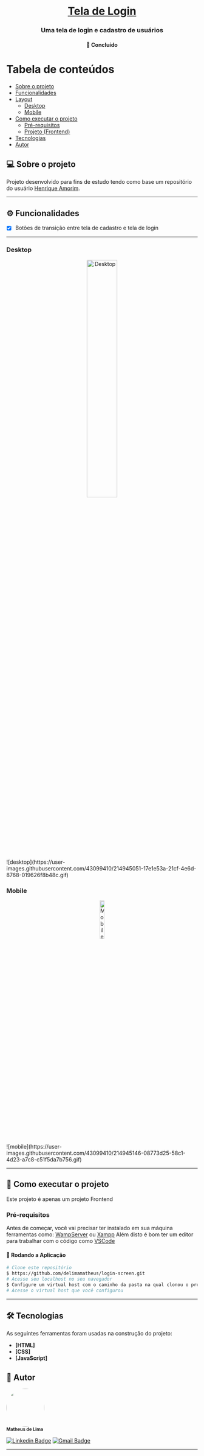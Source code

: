 <h1 align="center">
      <a href="#" alt="Tela de Login">Tela de Login</a>
</h1>

<h3 align="center">
     Uma tela de login e cadastro de usuários
</h3>

<h4 align="center">
	🚧   Concluído 
</h4>

Tabela de conteúdos
=================
<!--ts-->
   * [Sobre o projeto](#-sobre-o-projeto)
   * [Funcionalidades](#funcionalidades)
   * [Layout](#-layout)
     * [Desktop](#desktop)
     * [Mobile](#mobile)
   * [Como executar o projeto](#-como-executar-o-projeto)
     * [Pré-requisitos](#pré-requisitos)
     * [Projeto (Frontend)](#projeto)
   * [Tecnologias](#-tecnologias)
   * [Autor](#-autor)
<!--te-->


## 💻 Sobre o projeto

Projeto desenvolvido para fins de estudo tendo como base um repositório do usuário [Henrique Amorim](https://github.com/HenriqueAmorim20/).

---

## ⚙️ Funcionalidades

- [x] Botões de transição entre tela de cadastro e tela de login
---

### Desktop

<p align="center">
  <img alt="Desktop" src="https://user-images.githubusercontent.com/43099410/214941937-ce1794fc-de6a-47dd-a0fd-07e21b42ba4c.png" width="40%">    
</p>
![desktop](https://user-images.githubusercontent.com/43099410/214945051-17e1e53a-21cf-4e6d-8768-019626f8b48c.gif)


### Mobile

<p align="center">
  <img width="16%" alt="Mobile" src="https://user-images.githubusercontent.com/43099410/214942005-6066481a-7883-4732-8577-d4778dc0951e.png">
</p>
![mobile](https://user-images.githubusercontent.com/43099410/214945146-08773d25-58c1-4d23-a7c8-c51f5da7b756.gif)


---

## 🚀 Como executar o projeto

Este projeto é apenas um projeto Frontend

### Pré-requisitos

Antes de começar, você vai precisar ter instalado em sua máquina ferramentas como:
[WampServer](https://www.wampserver.com/en/) ou [Xampp](https://www.apachefriends.org/pt_br/index.html) 
Além disto é bom ter um editor para trabalhar com o código como [VSCode](https://code.visualstudio.com/)

#### 🧭 Rodando a Aplicação

```bash
# Clone este repositório
$ https://github.com/delimamatheus/login-screen.git
# Acesse seu localhost no seu navegador
$ Configure um virtual host com o caminho da pasta na qual clonou o projeto
# Acesse o virtual host que você configurou
```

---

## 🛠 Tecnologias

As seguintes ferramentas foram usadas na construção do projeto:

-   **[HTML]**
-   **[CSS]**
-   **[JavaScript]**

## 🦸 Autor


<img style="border-radius: 50%;" src="https://user-images.githubusercontent.com/43099410/208215899-be71919d-894a-4782-95c4-de0af85c6377.png" width="100px;" alt=""/>
<br />
<sub><b>Matheus de Lima</b></sub>
<br />

[![Linkedin Badge](https://img.shields.io/badge/-Matheus-blue?style=flat-square&logo=Linkedin&logoColor=white&link=https://www.linkedin.com/in/tgmarinho/)](https://www.linkedin.com/in/mthslm/) 
[![Gmail Badge](https://img.shields.io/badge/-matheuscontato.delima@gmail.com-c14438?style=flat-square&logo=Gmail&logoColor=white&link=mailto:tgmarinho@gmail.com)](mailto:matheuscontato.delima@gmail.com)

---
